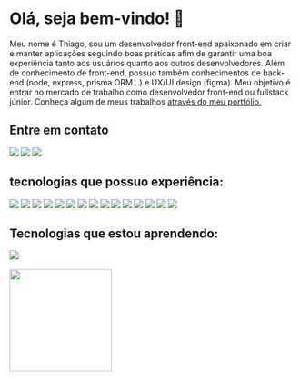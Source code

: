 
<div>
    <h1 style="border-bottom: none">Olá, seja bem-vindo! 👋</h1>
    <p>Meu nome é Thiago, sou um desenvolvedor front-end apaixonado em criar e manter aplicações seguindo boas práticas afim de garantir uma boa experiência tanto aos usuários quanto aos outros desenvolvedores. Além de conhecimento de front-end, possuo também conhecimentos de back-end (node, express, prisma ORM...) e UX/UI design (figma). Meu objetivo é entrar no mercado de trabalho como desenvolvedor front-end ou fullstack júnior. Conheça algum de meus trabalhos <a href="https://thiagofernandes.vercel.app/">através do meu portfólio.<a/><p/>
</div>

<div>
    <h2 style="border-bottom: none">Entre em contato</h2>
  <a href="https://www.linkedin.com/in/thiago-fernandes-front/"> <img src="https://img.shields.io/badge/-Thiago%20Fernandes-FF084A?style=flat-square&labelColor=FF084A&logo=linkedin&logoColor=white&link=https://www.instagram.com/thiagofernades.dev/" /></a>
  <a href="https://www.instagram.com/thiagofernades.dev/"> <img src="https://img.shields.io/badge/-@thiagofernandes.dev-FF084A?style=flat-square&labelColor=FF084A&logo=instagram&logoColor=white&link=https://www.instagram.com/thiagofernades.dev/" /></a>
  <a href="https://www.instagram.com/thiagofernades.dev/"> <img src="https://img.shields.io/badge/-thiagojfcarvalho@gmail.com-FF084A?style=flat-square&labelColor=FF084A&logo=gmail&logoColor=white&link=https://www.instagram.com/thiagofernades.dev/" /></a>
  <a href="https://www.instagram.com/thiagofernades.dev/"> <img src="" /></a>
</div>



<div>
    <h2 style="border-bottom: none">tecnologias que possuo experiência:</h2>
    <img src="https://img.shields.io/badge/React-3AB795">
    <img src="https://img.shields.io/badge/Nextjs-3AB795">
    <img src="https://img.shields.io/badge/Typescript-3AB795">
    <img src="https://img.shields.io/badge/Javascript-3AB795">
    <img src="https://img.shields.io/badge/Tailwindcss-3AB795">
    <img src="https://img.shields.io/badge/SASS/SCSS-3AB795">
    <img src="https://img.shields.io/badge/Testing%20Library-3AB795">
    <img src="https://img.shields.io/badge/HTML-3AB795">
    <img src="https://img.shields.io/badge/CSS-3AB795">
    <img src="https://img.shields.io/badge/Styled%20Components-3AB795">
    <img src="https://img.shields.io/badge/Node-8D86C9">
    <img src="https://img.shields.io/badge/Express-8D86C9">
    <img src="https://img.shields.io/badge/PrismaORM-8D86C9">
    <img src="https://img.shields.io/badge/MySQL-8D86C9">
    <img src="https://img.shields.io/badge/Git-1D201F">
</div>



<div>
    <h2 style="border-bottom: none">Tecnologias que estou aprendendo:</h2>
    <img src="https://img.shields.io/badge/Cypress-FF084A">
</div>

<br>

<div>
 <img height="180em" src="https://github-readme-stats.vercel.app/api/top-langs/?username=th-fernandes&layout=compact&langs_count=16&theme=dracula" />
</div>
